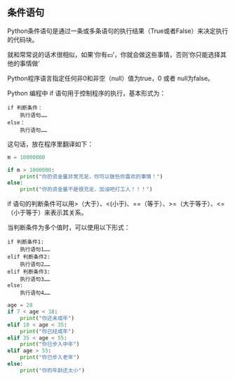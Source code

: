 ## 条件语句

Python条件语句是通过一条或多条语句的执行结果（True或者False）来决定执行的代码块。

就和常常说的话术很相似，如果‘你有💴’，你就会做这些事情，否则‘你只能选择其他的事情做’

Python程序语言指定任何非0和非空（null）值为true，0 或者 null为false。

Python 编程中 if 语句用于控制程序的执行，基本形式为：

```
if 判断条件：
    执行语句……
else：
    执行语句……
```

这句话，放在程序里翻译如下：

```python
m = 10000000

if m > 1000000:
    print("你的资金量非常充足，你可以做些你喜欢的事情！")
else:
    print("你的资金量不是很充足，加油吧打工人！！！")
```

if 语句的判断条件可以用>（大于）、<(小于)、==（等于）、>=（大于等于）、<=（小于等于）来表示其关系。

当判断条件为多个值时，可以使用以下形式：

```
if 判断条件1:
    执行语句1……
elif 判断条件2:
    执行语句2……
elif 判断条件3:
    执行语句3……
else:
    执行语句4……
```



```python
age = 28
if 7 < age < 18:
    print("你还未成年")
elif 18 < age < 35:
    print("你已经成年")
elif 35 < age < 55:
    print("你已步入中年")
elif age > 55:
    print("你已步入老年")
else:
    print("你的年龄还太小")
```
